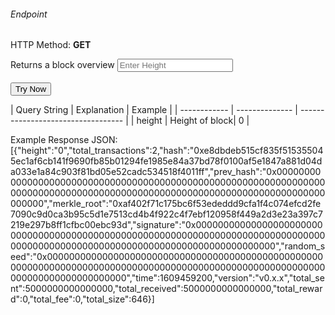 <h6>Endpoint</h6>

<p id="endpoint"></p>

HTTP Method: **GET**


Returns a block overview
<input class="md-input" placeholder="Enter Height" id="height" width="100"></input><br/><br/>
<button class="md-button" onclick="tryNow()">Try Now</button>

<script>
   document.getElementById("endpoint").innerHTML =`https://dev-stoa-boascan.bosagora.com/block-summary?height=${document.getElementById("height").value || "0"}`
    function tryNow(){
        document.getElementById("showResult").innerHTML =""
        document.getElementById("endpoint").innerHTML =""
        fetch(`https://dev-stoa-boascan.bosagora.com/block-summary?height=${document.getElementById("height").value || "0"}`).then((res) => {
            res.json().then((res) => {
                document.getElementById("showResult").innerHTML = JSON.stringify(res)
                document.getElementById("endpoint").innerHTML =`https://dev-stoa-boascan.bosagora.com/block-summary?height=${document.getElementById("height").value || "0"}`
                })
        }).catch((err) => {
            console.log(err)
        })
    }
</script>
<p id="showResult"></p>
| Query String | Explanation    | Example                            |
| ------------ | -------------- | ---------------------------------- |
| height      | Height of block| 0 |

Example Response JSON:<br/>
[{"height":"0","total_transactions":2,"hash":"0xe8dbdeb515cf835f515355045ec1af6cb141f9690fb85b01294fe1985e84a37bd78f0100af5e1847a881d04da033e1a84c903f81bd05e52cadc534518f4011ff","prev_hash":"0x00000000000000000000000000000000000000000000000000000000000000000000000000000000000000000000000000000000000000000000000000000000","merkle_root":"0xaf402f71c175bc6f53ededdd9cfa1f4c074efcd2fe7090c9d0ca3b95c5d1e7513cd4b4f922c4f7ebf120958f449a2d3e23a397c7219e297b8ff1cfbc00ebc93d","signature":"0x00000000000000000000000000000000000000000000000000000000000000000000000000000000000000000000000000000000000000000000000000000000","random_seed":"0x00000000000000000000000000000000000000000000000000000000000000000000000000000000000000000000000000000000000000000000000000000000","time":1609459200,"version":"v0.x.x","total_sent":5000000000000000,"total_received":5000000000000000,"total_reward":0,"total_fee":0,"total_size":646}]